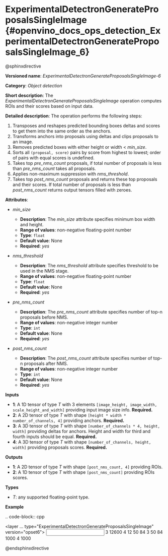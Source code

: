 # ExperimentalDetectronGenerateProposalsSingleImage {#openvino_docs_ops_detection_ExperimentalDetectronGenerateProposalsSingleImage_6}

@sphinxdirective

**Versioned name**: *ExperimentalDetectronGenerateProposalsSingleImage-6*

**Category**: *Object detection*

**Short description**: The *ExperimentalDetectronGenerateProposalsSingleImage* operation computes ROIs and their scores based on input data.

**Detailed description**: The operation performs the following steps:

1. Transposes and reshapes predicted bounding boxes deltas and scores to get them into the same order as the anchors.
2. Transforms anchors into proposals using deltas and clips proposals to an image.
3. Removes predicted boxes with either height or width < *min_size*.
4. Sorts all ``(proposal, score)`` pairs by score from highest to lowest; order of pairs with equal scores is undefined.
5. Takes top *pre_nms_count* proposals, if total number of proposals is less than *pre_nms_count* takes all proposals.
6. Applies non-maximum suppression with *nms_threshold*.
7. Takes top *post_nms_count* proposals and returns these top proposals and their scores. If total number of proposals is less than *post_nms_count* returns output tensors filled with zeroes.

**Attributes**:

* *min_size*

  * **Description**: The *min_size* attribute specifies minimum box width and height.
  * **Range of values**: non-negative floating-point number
  * **Type**: ``float``
  * **Default value**: None
  * **Required**: *yes*

* *nms_threshold*

  * **Description**: The *nms_threshold* attribute specifies threshold to be used in the NMS stage.
  * **Range of values**: non-negative floating-point number
  * **Type**: ``float``
  * **Default value**: None
  * **Required**: *yes*

* *pre_nms_count*

  * **Description**: The *pre_nms_count* attribute specifies number of top-n proposals before NMS.
  * **Range of values**: non-negative integer number
  * **Type**: ``int``
  * **Default value**: None
  * **Required**: *yes*

* *post_nms_count*

  * **Description**: The *post_nms_count* attribute specifies number of top-n proposals after NMS.
  * **Range of values**: non-negative integer number
  * **Type**: ``int``
  * **Default value**: None
  * **Required**: *yes*

**Inputs**

* **1**: A 1D tensor of type *T* with 3 elements ``[image_height, image_width, scale_height_and_width]`` providing input image size info. **Required.**
* **2**: A 2D tensor of type *T* with shape ``[height * width * number_of_channels, 4]`` providing anchors. **Required.**
* **3**: A 3D tensor of type *T* with shape ``[number_of_channels * 4, height, width]`` providing deltas for anchors.
Height and width for third and fourth inputs should be equal. **Required.**
* **4**: A 3D tensor of type *T* with shape ``[number_of_channels, height, width]`` providing proposals scores. **Required.**

**Outputs**

* **1**: A 2D tensor of type *T* with shape ``[post_nms_count, 4]`` providing ROIs.
* **2**: A 1D tensor of type *T* with shape ``[post_nms_count]`` providing ROIs scores.

**Types**

* *T*: any supported floating-point type.

**Example**

.. code-block:: cpp
   
   <layer ... type="ExperimentalDetectronGenerateProposalsSingleImage" version="opset6">
       <data min_size="0.0" nms_threshold="0.699999988079071" post_nms_count="1000" pre_nms_count="1000"/>
       <input>
           <port id="0">
               <dim>3</dim>
           </port>
           <port id="1">
               <dim>12600</dim>
               <dim>4</dim>
           </port>
           <port id="2">
               <dim>12</dim>
               <dim>50</dim>
               <dim>84</dim>
           </port>
           <port id="3">
               <dim>3</dim>
               <dim>50</dim>
               <dim>84</dim>
           </port>
       </input>
       <output>
           <port id="4" precision="FP32">
               <dim>1000</dim>
               <dim>4</dim>
           </port>
           <port id="5" precision="FP32">
               <dim>1000</dim>
           </port>
       </output>
   </layer>

@endsphinxdirective

